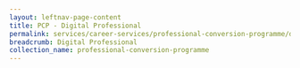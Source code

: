 ```yaml
---
layout: leftnav-page-content
title: PCP - Digital Professional
permalink: services/career-services/professional-conversion-programme/digital-professional
breadcrumb: Digital Professional
collection_name: professional-conversion-programme
---
```

